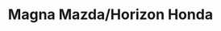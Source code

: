 ---
title: "Magna Mazda/Horizon Honda"
url: /downton-salisbury/magna-mazda-horizon-honda/
shop: Autohaus
---